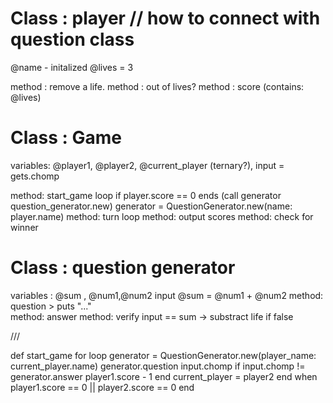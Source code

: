 # Class : player // how to connect with question class

@name - initalized
@lives = 3

method : remove a life.
method : out of lives?
method : score (contains: @lives)

# Class : Game

variables: @player1, @player2, @current_player (ternary?), input = gets.chomp

method: start_game loop if player.score == 0 ends (call generator question_generator.new)
generator = QuestionGenerator.new(name: player.name)
method: turn loop
method: output scores
method: check for winner

# Class : question generator

variables : @sum , @num1,@num2 input
@sum = @num1 + @num2
method: question > puts "..."  
method: answer
method: verify input == sum -> substract life if false

///

def start_game for loop generator = QuestionGenerator.new(player_name: current_player.name) generator.question input.chomp if input.chomp != generator.answer player1.score - 1 end current_player = player2 end when player1.score == 0 || player2.score == 0 end
